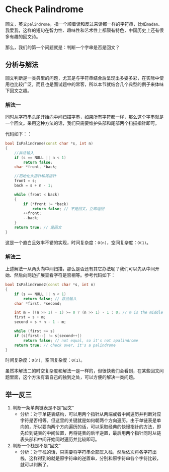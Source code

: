 # Check Palindrome

回文，英文`palindrome`，指一个顺着读和反过来读都一样的字符串，比如`madam`、我爱我，这样的短句在智力性、趣味性和艺术性上都颇有特色，中国历史上还有很多有趣的回文诗。

那么，我们的第一个问题就是：判断一个字串是否是回文？

## 分析与解法

回文判断是一类典型的问题，尤其是与字符串结合后呈现出多姿多彩，在实际中使用也比较广泛，而且也是面试题中的常客，所以本节就结合几个典型的例子来体味下回文之趣。

### 解法一

同时从字符串头尾开始向中间扫描字串，如果所有字符都一样，那么这个字串就是一个回文。采用这种方法的话，我们只需要维护头部和尾部两个扫描指针即可。

代码如下：：

```cpp
bool IsPalindrome(const char *s, int n)
{
    //非法输入
    if (s == NULL || n < 1) 
        return false;   
    char *front, *back;

    //初始化头指针和尾指针
    front = s; 
    back = s + n - 1; 

    while (front < back) 
    {
        if (*front != *back)
            return false; // 不是回文，立即返回  
        ++front;
        --back;
    }
    return true; // 是回文  
}
```

这是一个直白且效率不错的实现，时间复杂度：`O(n)`，空间复杂度：`O(1)`。

### 解法二

上述解法一从两头向中间扫描，那么是否还有其它办法呢？我们可以先从中间开始、然后向两边扩展查看字符是否相等。参考代码如下：

```cpp
bool IsPalindrome2(const char *s, int n)
{
    if (s == NULL || n < 1) 
        return false; // 非法输入  
    char *first, *second;

    int m = ((n >> 1) - 1) >= 0 ? (n >> 1) - 1 : 0; // m is the middle point of s      
    first = s + m; 
    second = s + n - 1 - m;

    while (first >= s)
    if (s[first--] != s[second++]) 
        return false; // not equal, so it's not apalindrome  
    return true; // check over, it's a palindrome  
}
```

时间复杂度：`O(n)`，空间复杂度：`O(1)`。

虽然本解法二的时空复杂度和解法一是一样的，但很快我们会看到，在某些回文问题里面，这个方法有着自己的独到之处，可以方便的解决一类问题。

## 举一反三

1. 判断一条单向链表是不是“回文”
    + 分析：对于单链表结构，可以用两个指针从两端或者中间遍历并判断对应字符是否相等。但这里的关键就是如何朝两个方向遍历。由于单链表是单向的，所以要向两个方向遍历的话，可以采取经典的快慢指针的方法，即先位到链表的中间位置，再将链表的后半逆置，最后用两个指针同时从链表头部和中间开始同时遍历并比较即可。
2. 判断一个栈是不是“回文”
    + 分析：对于栈的话，只需要将字符串全部压入栈，然后依次将各字符出栈，这样得到的就是原字符串的逆置串，分别和原字符串各个字符比较，就可以判断了。

